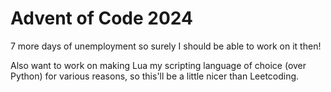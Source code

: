 # Advent of Code 2024

7 more days of unemployment so surely I should be able to work on it then!

Also want to work on making Lua my scripting language of choice (over Python) for various reasons, so this'll be a little nicer than Leetcoding.
